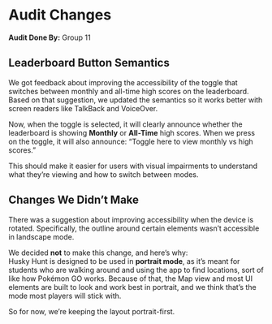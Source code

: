 # Audit Changes

**Audit Done By:** Group 11

## Leaderboard Button Semantics

We got feedback about improving the accessibility of the toggle that switches between monthly and all-time high scores on the leaderboard. Based on that suggestion, we updated the semantics so it works better with screen readers like TalkBack and VoiceOver.

Now, when the toggle is selected, it will clearly announce whether the leaderboard is showing **Monthly** or **All-Time** high scores. When we press on the toggle, it will also announce:  “Toggle here to view monthly vs high scores.”

This should make it easier for users with visual impairments to understand what they’re viewing and how to switch between modes.

## Changes We Didn’t Make

There was a suggestion about improving accessibility when the device is rotated. Specifically, the outline around certain elements wasn’t accessible in landscape mode.

We decided **not** to make this change, and here’s why:  
Husky Hunt is designed to be used in **portrait mode**, as it’s meant for students who are walking around and using the app to find locations, sort of like how Pokémon GO works. Because of that, the Map view and most UI elements are built to look and work best in portrait, and we think that’s the mode most players will stick with.

So for now, we’re keeping the layout portrait-first.
